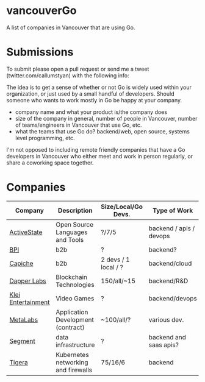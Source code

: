 # vancouverGo
A list of companies in Vancouver that are using Go.

# Submissions
To submit please open a pull request or send me a tweet (twitter.com/callumstyan) with the following info:

The idea is to get a sense of whether or not Go is widely used within your organization, or just used by a 
small handful of developers. Should someone who wants to work mostly in Go be happy at your company.

- company name and what your product is/the company does
- size of the company in general, number of people in Vancouver, number of teams/engineers in Vancouver that use Go, etc.
- what the teams that use Go do? backend/web, open source, systems level programming, etc.


I'm not opposed to including remote friendly companies that have a Go developers in Vancouver who either meet and work in person regularly, or share a coworking space together.

# Companies

| Company      | Description | Size/Local/Go Devs. | Type of Work |
| ------------ | ----------- | ------------------- | ------------ |
| [ActiveState](https://activestate.com/) | Open Source Languages and Tools | ?/7/5 | backend / apis / devops |
| [BPI](https://www.bpi-software.com/) | b2b | ? | backend? | |
| [Capiche](https://capiche.io) | b2b | 2 devs / 1 local / ? | backend/cloud | For clarity, our current production stack is mostly PHP and Node based; however, we have just kicked off some work in Go, and anticipate it being our main language for most of our new work.|
| [Dapper Labs](https://dapperlabs.com) | Blockchain Technologies | 150/all/~15 | backend/R&D | |
| [Klei Entertainment](https://klei.com/) | Video Games | ? | backend/devops | |
| [MetaLabs](https://metalab.co) | Application Development (contract) | ~100/all/? | various dev. | uses Go to build APIs that support iOS, Android, and frontend web teams a variety projects. Note that like any shop that does client work, we don’t always get a say in what the backend is written in, so not every project uses Go. That said, Go powers all of our internal projects (including the blog and blogging engine for the metalab.co site), and adoption at the company for projects where we do have a say has increased a ton over the last year. |
| [Segment](https://segment.com/) | data infrastructure | ? | backend and saas apis? | |
| [Tigera](https://www.tigera.io/) | Kubernetes networking and firewalls | 75/16/6 | backend | |
